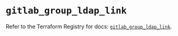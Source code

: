 # `gitlab_group_ldap_link`

Refer to the Terraform Registry for docs: [`gitlab_group_ldap_link`](https://registry.terraform.io/providers/gitlabhq/gitlab/17.3.1/docs/resources/group_ldap_link).
